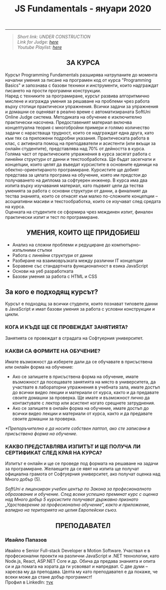 <h1 align="center">JS Fundamentals - януари 2020</h1>
    <br>

<hr>
<blockquote>
    <i> Short link: UNDER CONSTRUCTION </i>
    <br>
    <i>
    Link for Judge: <a href="https://judge.softuni.bg/Contests/#!/List/ByCategory/147/JS-Fundamentals"> here</a>
    </i>
    <br>
    <i>
    Youtube Playlist: <a href="#"> here</a>
    </i>
</blockquote>
</hr>

<h2 align="center">ЗА КУРСА</h2>
<p>
Курсът Programming Fundamentals разширява натрупаните до момента начални умения за писане на програмен код от курса "Programming Basics" и запознава с базови техники и инструменти, които надграждат писането на прости програмни конструкции.
<br>
Наред с техниките за програмиране, курсът развива алгоритмично мислене и изгражда умения за решаване на проблеми чрез работа върху стотици практически упражнения. Всички задачи за упражнения и домашни се оценяват в реално време с автоматизираната SoftUni Online Judge система. Методиката на обучение е изключително практически насочена. Предоставеният материал включва концептуална теория с многобройни примери и голямо количество задачи с нарастваща трудност, които се надграждат една друга, като към тях са приложени подробни указания. Практическата работа в клас, с активната помощ на преподаватели и асистенти (или вкъщи за онлайн студентите), представлява над 70% от дейността в курса.
<br>
Голяма част от практическите упражнения в курса засягат работа с линейни структури от данни и текстообработка. Ще бъдат засегнати и концепции, които целят да въведат курсистите в основните единици на обектно-ориентираното програмиране. Курсистите ще добият представа за цялата програма на обучение, която им предстои до получаването на диплома за софтуерен инженер. В курса има два изпита върху изучавания материал, като първият цели да тества уменията за работа с основни структури от данни, а финалният да тества знанията, които се отнасят към малко по-сложните концепции – асоциативни масиви и текстообработка, които се изучават след средата на курса.
<br>
Оценката на студентите се сформира чрез междинен изпит, финален практически изпит и тест по програмиране.
</p>

<h2 align="center">УМЕНИЯ, КОИТО ЩЕ ПРИДОБИЕШ</h2>
    <ul>
        <li>Анализ на сложни проблеми и редуциране до компютърно-изпълними стъпки</li>
        <li>Работа с линейни структури от данни</li>
        <li>Разбиране на взаимовръзката между различни IT концепции</li>
        <li>Боравене със стандартната функционалност в езика JavaScript</li>
        <li>Основи на уеб разработката</li>
        <li>Базови умения за работа с HTML и CSS</li>
    </ul>

<h2>За кого е подходящ курсът?</h2>
    <p>Курсът е подходящ за всички студенти, които познават типовете данни в JavaScript и имат базови умения за работа с условни конструкции и цикли.</p>

<h3>КОГА И КЪДЕ ЩЕ СЕ ПРОВЕЖДАТ ЗАНЯТИЯТА?</h3>
    <p>Занятията се провеждат в сградата на Софтуерния университет.</p>

<h3>КАКВИ СА ФОРМИТЕ НА ОБУЧЕНИЕ?</h3>
    <p>Имате възможност да изберете дали да се обучавате в присъствена или онлайн форма на обучение:</p>
    <ul>
        <li>Ако се запишете в присъствена форма на обучение, имате възможност да посещавате занятията на място в университета,  да участвате в лабораторни упражнения в учебната зала, имате достъп до всички видео лекции и материали от курса, както и да предавате своите домашни за проверка. Ще имате и възможност лично да контактувате с лектор или асистент когато срещнете затруднения.</li>
        <li>Ако се запишете в онлайн форма на обучение, имате достъп до всички видео лекции и материали от курса, както и да предавате своите домашни за проверка.</li>
    </ul>
    <p><i>*Препоръчително е да носите собствен лаптоп, ако сте записани в присъствена форма на обучение.</i></p>

<h3>КАКВО ПРЕДСТАВЛЯВА ИЗПИТЪТ И ЩЕ ПОЛУЧА ЛИ СЕРТИФИКАТ СЛЕД КРАЯ НА КУРСА?</h3>
    <p>Изпитът е онлайн и ще се проведе под формата на решаване на задачи за програмиране. Желаещите да се явят на изпита ще получат официална грамота от Софтуерния университет, ако получат оценка над Много добър (5).</p>


<p><i>SoftUni е лицензиран учебен център по Закона за професионалното образование и обучение. След всеки успешно преминат курс с оценка над Много добър 5 курсистите получават държавно признато „Удостоверение за професионално обучение“, както и приложение, валидно на територията на целия Европейски съюз.</i></p>
    
<h2 align="center">ПРЕПОДАВАТЕЛ</h2>
    <h3>Ивайло Папазов</h3>
    <p> 
        Ивайло e Senior Full-stack Developer в Motion Software. Участвал e в професионални проекти на различни 
        JavaScript и .NET технологии, като Node.js, React, ASP.NET Core и др. Обича да предава знанията и опита 
        си и да помага на хората да ги усвояват и напредват. С две думи – харесва му да преподава. Целта му като
        преподавател е да покаже, че всеки може да стане добър програмист!
        </br>
        Профил в LinkedIn: <a href="https://linkedin.com/in/ivaylopapazov/"> тук</a>
    </p> 
